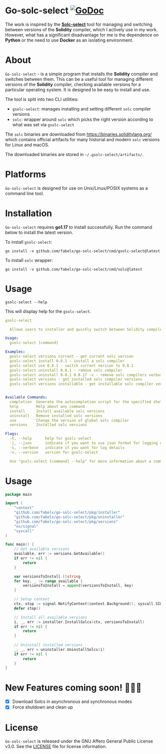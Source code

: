 # Go-solc-select [![GoDoc](https://godoc.org/github.com/fabelx/go-solc-select?status.svg)](https://godoc.org/github.com/fabelx/go-solc-select)

The work is inspired by the **[Solc-select](https://github.com/crytic/solc-select)** tool for managing and switching
between versions of the **Solidity** compiler, which I actively use in my work.
However, what has a significant disadvantage for me is the dependence
on **Python** or the need to use **Docker** as an isolating environment.

# About

`Go-solc-select` - is a simple program that installs the **Solidity** compiler
and switches between them. This can be a useful tool for managing
different versions of the **Solidity** compiler, checking available versions
for a particular operating system. It is designed to be easy to install
and use.

The tool is split into two CLI utilities:
- `gsolc-select`: manages installing and setting different `solc` compiler versions
- `solc`: wrapper around `solc` which picks the right version according to what was set via `gsolc-select`

The `solc` binaries are downloaded from https://binaries.soliditylang.org/ which contains
official artifacts for many historial and modern `solc` versions for Linux and macOS.

The downloaded binaries are stored in `~/.gsolc-select/artifacts/`.

# Platforms

`Go-solc-select` is designed for use on Unix/Linux/POSIX systems as a command line tool.

# Installation

`Go-solc-select` requires **go1.17** to install successfully. Run the command below
to install the latest version.

To install `gsolc-select`:
```shell
go install -v github.com/fabelx/go-solc-select/cmd/gsolc-select@latest
```

To install `solc` wrapper:
```shell
go install -v github.com/fabelx/go-solc-select/cmd/solc@latest
```

# Usage

```shell
gsolc-select --help
```

This will display help for the `gsolc-select`.

```yaml
gsolc-select

  Allows users to installer and quickly switch between Solidity compiler versions

Usage:
  gsolc-select [command]

Examples:
  gsolc-select versions current - get current solc version
  gsolc-select install 0.8.1 - install a solc compiler
  gsolc-select use 0.8.1 - switch current version to 0.8.1
  gsolc-select uninstall 0.8.1 - remove solc compiler
  gsolc-select uninstall 0.8.1 0.8.17 -v - remove solc compilers verbose
  gsolc-select versions - get installed solc compiler versions
  gsolc-select versions installable - get installable solc compiler versions for current platform (OS)


Available Commands:
  completion  Generate the autocompletion script for the specified shell
  help        Help about any command
  install     Install available solc versions
  uninstall   Remove installed solc versions
  use         Change the version of global solc compiler
  versions    Installed solc versions

Flags:
  -h, --help      help for gsolc-select
  -j, --json      indicate if you want to use json format for logging details
  -s, --verbose   indicate if you want for log details
  -v, --version   version for gsolc-select

  Use "gsolc-select [command] --help" for more information about a command.
```

# Usage

```go
package main

import (
	"context"
	"github.com/fabelx/go-solc-select/pkg/installer"
	"github.com/fabelx/go-solc-select/pkg/uninstaller"
	"github.com/fabelx/go-solc-select/pkg/versions"
	"os/signal"
	"syscall"
)

func main() {
	// Get available versions
	available, err := versions.GetAvailable()
	if err != nil {
		return
	}

	var versionsToInstall []string
	for key, _ := range available { 
		versionsToInstall = append(versionsToInstall, key)
	}

	// Setup context
	ctx, stop := signal.NotifyContext(context.Background(), syscall.SIGTERM, syscall.SIGINT)
	defer stop()

	// Install all available versions 
	i, _, err := installer.InstallSolcs(ctx, versionsToInstall)
	if err != nil {
		return
	}
	
	// Uninstall installed versions
	_, _, err = uninstaller.UninstallSolcs(i)
	if err != nil {
		return 
	}
}
```

# New Features coming soon! 🎉🎉🎉

- [X] Download Solcs in asynchronous and synchronous modes
- [X] Force shutdown and clean up

# License

`Go-solc-select` is released under the GNU Affero General Public License v3.0.
See the [LICENSE](LICENSE) file for license information.
